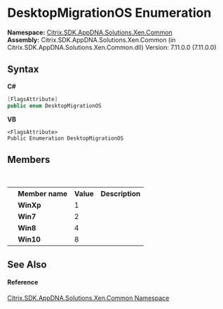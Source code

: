 # DesktopMigrationOS Enumeration
 

**Namespace:**&nbsp;[Citrix.SDK.AppDNA.Solutions.Xen.Common](013dc694-c357-448d-ed5a-b5c48a7f6852.md)<br />**Assembly:**&nbsp;Citrix.SDK.AppDNA.Solutions.Xen.Common (in Citrix.SDK.AppDNA.Solutions.Xen.Common.dll) Version: 7.11.0.0 (7.11.0.0)

## Syntax

**C#**
```csharp
[FlagsAttribute]
public enum DesktopMigrationOS
```

**VB**
```vbnet
<FlagsAttribute>
Public Enumeration DesktopMigrationOS
```


## Members
&nbsp;<table><tr><th></th><th>Member name</th><th>Value</th><th>Description</th></tr><tr><td /><td target="F:Citrix.SDK.AppDNA.Solutions.Xen.Common.DesktopMigrationOS.WinXp">**WinXp**</td><td>1</td><td /></tr><tr><td /><td target="F:Citrix.SDK.AppDNA.Solutions.Xen.Common.DesktopMigrationOS.Win7">**Win7**</td><td>2</td><td /></tr><tr><td /><td target="F:Citrix.SDK.AppDNA.Solutions.Xen.Common.DesktopMigrationOS.Win8">**Win8**</td><td>4</td><td /></tr><tr><td /><td target="F:Citrix.SDK.AppDNA.Solutions.Xen.Common.DesktopMigrationOS.Win10">**Win10**</td><td>8</td><td /></tr></table>

## See Also


#### Reference
<a href="013dc694-c357-448d-ed5a-b5c48a7f6852">Citrix.SDK.AppDNA.Solutions.Xen.Common Namespace</a><br />